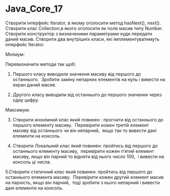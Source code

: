 # Java_Core_17

Створити інтерфейс Iterator, в якому оголосити метод hasNext(), next(). 
Створити клас Collection,в якого оголосити як поле масив типу Number.
Створити конструктор з визначеними параметрами куди передати даний масив.
Створити два внутрішніх класи, які імплементуватимуть інтерфейс Iterator.


Мінімум:

Перевизначити методи так щоб:

1. Першого класу виводили значення масиву від першого до останнього. 
Зробити заміну непарних елементів на нуль і вивести на екран даний масив.


2. Другого класу виводили від останнього до першого значення через одну цифру. 

Максимум:

3. Створити анонімний клас який повинен : прогнати від останнього до першого елементу масиву. 
Перевірити кожен третій елемент масиву від останнього чи він непарний, 
якщо так то вивести дані елементи на консоль. 

4. Створити Локальний клас який повинен: пройтись від першого до останнього елементу масиву, 
перевірити кожен п’ятий елемент масиву, якщо він парний то відняти від нього число 100, 
і вивести на консоль ці числа. 

5.Створити статичний клас який повинен: пройтись від першого до останнього елемента масиву. 
Перевірити кожен другий елемент масив на парність, якщо він парний, 
тоді зробити з нього непарний і вивести дані елементи на консоль.

